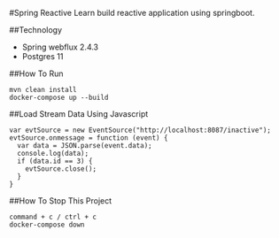 #Spring Reactive
Learn build reactive application using springboot.

##Technology
* Spring webflux 2.4.3
* Postgres 11

##How To Run
```
mvn clean install
docker-compose up --build
```

##Load Stream Data Using Javascript
```
var evtSource = new EventSource("http://localhost:8087/inactive");
evtSource.onmessage = function (event) {
  var data = JSON.parse(event.data);
  console.log(data);
  if (data.id == 3) {
    evtSource.close();
  }
}
```

##How To Stop This Project
```
command + c / ctrl + c
docker-compose down
```